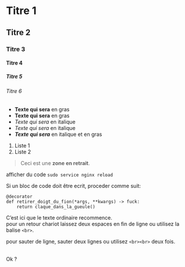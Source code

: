# Titre 1
## Titre 2
### Titre 3
#### Titre 4
##### Titre 5
###### Titre 6

- **Texte qui sera** en gras
- __Texte qui sera__ en gras
- *Texte qui sera* en italique
- _Texte qui sera_ en italique
- ***Texte qui sera*** en italique et en gras

1. Liste 1
2. Liste 2

>Ceci est une **zone en retrait**.
>

afficher du code `sudo service nginx reload`

Si un bloc de code doit être ecrit, proceder comme suit:

    @decorator
    def retirer_doigt_du_fion(*args, **kwargs) -> fuck:
        return claque_dans_la_gueule()

C’est ici que le texte ordinaire recommence.  
pour un retour chariot laissez deux espaces en fin de ligne ou utilisez la balise `<br>`.<br>

pour sauter de ligne, sauter deux lignes ou utilisez `<br><br>` deux fois.<br><br>

Ok ?